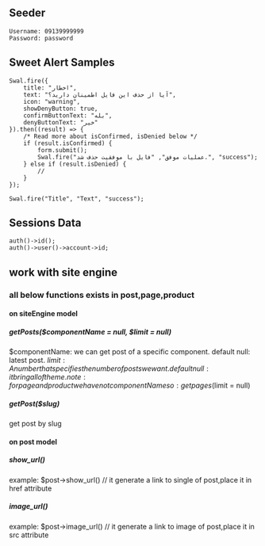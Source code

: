 ## Seeder

```
Username: 09139999999
Password: password
```

## Sweet Alert Samples

```
Swal.fire({
    title: "اخطار",
    text: "آیا از حذف این فایل اطمینان دارید؟",
    icon: "warning",
    showDenyButton: true,
    confirmButtonText: "بله",
    denyButtonText: "خیر"
}).then((result) => {
    /* Read more about isConfirmed, isDenied below */
    if (result.isConfirmed) {
        form.submit();
        Swal.fire("عملیات موفق", "فایل با موفقیت حذف شد.", "success");
    } else if (result.isDenied) {
        //
    }
});
```

```
Swal.fire("Title", "Text", "success");
```

## Sessions Data

```
auth()->id();
auth()->user()->account->id;
```

## work with site engine

### all below functions exists in post,page,product 

#### on siteEngine model

##### getPosts($componentName = null, $limit = null)

$componentName: we can get post of a specific component. default null: latest post. 
$limit: A number that specifies the number of posts we want. default null: it bring all of theme.
note:for page and product we have not componentName so: getpages($limit = null)
##### getPost($slug)

get post by slug

#### on post model

##### show_url()

example: $post->show_url() // it generate a link to single of post,place it in href attribute

##### image_url()

example: $post->image_url() // it generate a link to image of post,place it in src attribute

